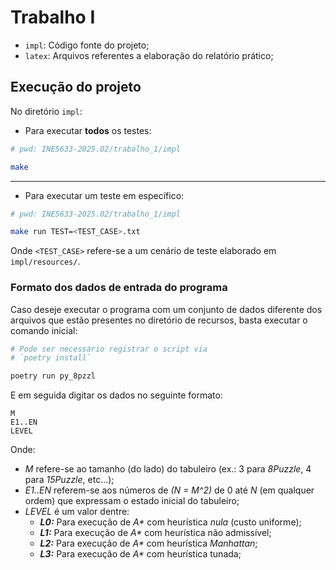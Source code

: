 # Trabalho I

- `impl`: Código fonte do projeto;
- `latex`: Arquivos referentes a elaboração do relatório prático;

## Execução do projeto

No diretório `impl`:

- Para executar **todos** os testes:

```bash
# pwd: INE5633-2025.02/trabalho_1/impl

make
```

***

- Para executar um teste em específico:

```bash
# pwd: INE5633-2025.02/trabalho_1/impl

make run TEST=<TEST_CASE>.txt
```

Onde `<TEST_CASE>` refere-se a um cenário de teste elaborado em `impl/resources/`.

### Formato dos dados de entrada do programa

Caso deseje executar o programa com um conjunto de dados diferente dos arquivos que estão presentes no diretório de recursos, basta executar o comando inicial:

```bash
# Pode ser necessário registrar o script via
# `poetry install`

poetry run py_8pzzl
```

E em seguida digitar os dados no seguinte formato:

```
M
E1..EN
LEVEL
```

Onde:

- _M_ refere-se ao tamanho (do lado) do tabuleiro (ex.: 3 para _8Puzzle_, 4 para _15Puzzle_, etc...);
- _E1..EN_ referem-se aos números de _(N = M^2)_ de 0 até _N_ (em qualquer ordem) que expressam o estado inicial do tabuleiro;
- _LEVEL_ é um valor dentre:
    - _**L0:**_ Para execução de _A*_ com heurística _nula_ (custo uniforme);
    - _**L1:**_ Para execução de _A*_ com heurística não admissível;
    - _**L2:**_ Para execução de _A*_ com heurística _Manhattan_;
    - _**L3:**_ Para execução de _A*_ com heurística tunada;

